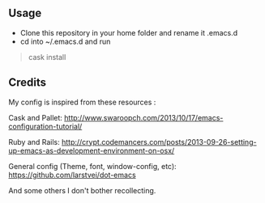 Usage
-----

* Clone this repository in your home folder and rename it .emacs.d
* cd into ~/.emacs.d and run

>    cask install

Credits
-------
My config is inspired from these resources :

Cask and Pallet:
http://www.swaroopch.com/2013/10/17/emacs-configuration-tutorial/

Ruby and Rails:
http://crypt.codemancers.com/posts/2013-09-26-setting-up-emacs-as-development-environment-on-osx/

General config (Theme, font, window-config, etc):
https://github.com/larstvei/dot-emacs

And some others I don't bother recollecting.